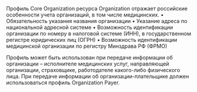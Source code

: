 Профиль Core Organization ресурса Organization отражает российские особенности учета организаций, в том числе медицинских.
•	Обязательность указания названия организации
•	Указание адреса по национальной адресной системе
•	Возможность идентификации организации по номеру в налоговой системе (ИНН), в государственном регистре юридических лиц (ОГРН)
•	Возможность идентификации медицинской организации по регистру Минздрава РФ (ФРМО)

Профиль может быть использован при передаче информации об организации – исполнителе медицинских услуг, направляющей организации, страховщике, работодателе какого-либо физического лица. При передаче информации об организации-плательщике должен использоваться профиль Organization Payer.
